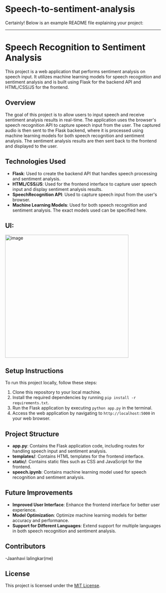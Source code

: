 # Speech-to-sentiment-analysis
Certainly! Below is an example README file explaining your project:

---

# Speech Recognition to Sentiment Analysis

This project is a web application that performs sentiment analysis on speech input. It utilizes machine learning models for speech recognition and sentiment analysis and is built using Flask for the backend API and HTML/CSS/JS for the frontend.

## Overview

The goal of this project is to allow users to input speech and receive sentiment analysis results in real-time. The application uses the browser's speech recognition API to capture speech input from the user. The captured audio is then sent to the Flask backend, where it is processed using machine learning models for both speech recognition and sentiment analysis. The sentiment analysis results are then sent back to the frontend and displayed to the user.

## Technologies Used

- **Flask**: Used to create the backend API that handles speech processing and sentiment analysis.
- **HTML/CSS/JS**: Used for the frontend interface to capture user speech input and display sentiment analysis results.
- **SpeechRecognition API**: Used to capture speech input from the user's browser.
- **Machine Learning Models**: Used for both speech recognition and sentiment analysis. The exact models used can be specified here.
## UI:
<img width="399" alt="image" src="https://github.com/jaanhay/Speech-to-sentiment-analysis/assets/122115952/62abaed3-417a-44df-a462-c250d93f1189">

## Setup Instructions

To run this project locally, follow these steps:

1. Clone this repository to your local machine.
2. Install the required dependencies by running `pip install -r requirements.txt`.
3. Run the Flask application by executing `python app.py` in the terminal.
4. Access the web application by navigating to `http://localhost:5000` in your web browser.

## Project Structure

- **app.py**: Contains the Flask application code, including routes for handling speech input and sentiment analysis.
- **templates/**: Contains HTML templates for the frontend interface.
- **static/**: Contains static files such as CSS and JavaScript for the frontend.
- **speech.ipynb**: Contains machine learning model used for speech recognition and sentiment analysis.

## Future Improvements

- **Improved User Interface**: Enhance the frontend interface for better user experience.
- **Model Optimization**: Optimize machine learning models for better accuracy and performance.
- **Support for Different Languages**: Extend support for multiple languages in both speech recognition and sentiment analysis.

## Contributors

-Jaanhavi lalingkar(me)

## License

This project is licensed under the [MIT License](LICENSE).
